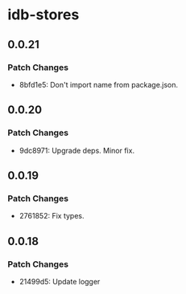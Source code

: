 # idb-stores

## 0.0.21

### Patch Changes

- 8bfd1e5: Don't import name from package.json.

## 0.0.20

### Patch Changes

- 9dc8971: Upgrade deps. Minor fix.

## 0.0.19

### Patch Changes

- 2761852: Fix types.

## 0.0.18

### Patch Changes

- 21499d5: Update logger
